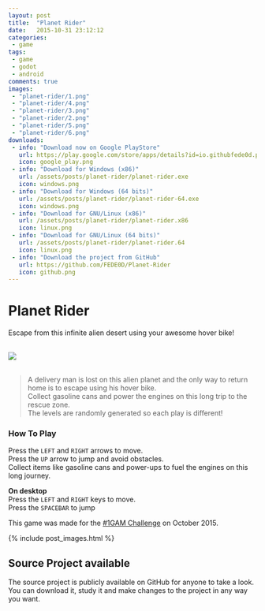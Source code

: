 ```yaml
---
layout: post
title:  "Planet Rider"
date:   2015-10-31 23:12:12
categories:
 - game
tags:
 - game
 - godot
 - android
comments: true
images:
 - "planet-rider/1.png"
 - "planet-rider/4.png"
 - "planet-rider/3.png"
 - "planet-rider/2.png"
 - "planet-rider/5.png"
 - "planet-rider/6.png"
downloads:
 - info: "Download now on Google PlayStore"
   url: https://play.google.com/store/apps/details?id=io.githubfede0d.planetrider
   icon: google_play.png
 - info: "Download for Windows (x86)"
   url: /assets/posts/planet-rider/planet-rider.exe
   icon: windows.png
 - info: "Download for Windows (64 bits)"
   url: /assets/posts/planet-rider/planet-rider-64.exe
   icon: windows.png
 - info: "Download for GNU/Linux (x86)"
   url: /assets/posts/planet-rider/planet-rider.x86
   icon: linux.png
 - info: "Download for GNU/Linux (64 bits)"
   url: /assets/posts/planet-rider/planet-rider.64
   icon: linux.png
 - info: "Download the project from GitHub"
   url: https://github.com/FEDE0D/Planet-Rider
   icon: github.png
---
```


<h1>Planet Rider</h1>
<p>Escape from this infinite alien desert using your awesome hover bike!</p>
<br>

<div class="row">
	<div class="col-md-1"></div>
	<div class="col-md-10">
		<img src="{{site.baseurl}}/assets/posts/planet-rider/featured.png" class="img-responsive img-thumbnail center-block">
	</div>
	<div class="col-md-1"></div>
</div>

<!--more-->

<br>

<blockquote>
	A delivery man is lost on this alien planet and the only way to return home is to escape using his hover bike. <br>
	Collect gasoline cans and power the engines on this long trip to the rescue zone.<br>
	The levels are randomly generated so each play is different!
</blockquote>

<h3>How To Play</h3>
<p>
	Press the <code>LEFT</code> and <code>RIGHT</code> arrows to move.<br>
	Press the <code>UP</code> arrow to jump and avoid obstacles.<br>
	Collect items like gasoline cans and power-ups to fuel the engines on this long journey.<br>
</p>
<p>
	<strong class="text-muted">On desktop</strong><br>
	Press the <code>LEFT</code> and <code>RIGHT</code> keys to move.<br>
	Press the <code>SPACEBAR</code> to jump
</p>
<p>
	This game was made for the <a href="http://onegameamonth.com/">#1GAM Challenge</a> on October 2015.<br>
</p>


{% include post_images.html %}


<h2>Source Project available</h2>

<p>
	The source project is publicly available on GitHub for anyone to take a look. <br>
	You can download it, study it and make changes to the project in any way you want.
</p>
